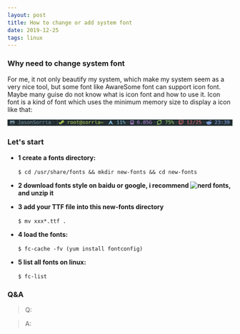 ```yaml
---
layout: post
title: How to change or add system font
date: 2019-12-25
tags: linux    
---
```


### Why need to change system font  

For me, it not only beautify my system, which make my system seem as a very nice tool, but some font like AwareSome font can support icon font. Maybe many guise do not know what is icon font and how to use it. Icon font is a kind of font which uses the minimum memory size to display a icon like that:

![](/images/posts/font/show.png)

### Let's start     

- **1 create a fonts directory:**

    `$ cd /usr/share/fonts && mkdir new-fonts && cd new-fonts`

- **2 download fonts style on baidu or google, i recommend ![nerd fonts](https://www.nerdfonts.com/), and unzip it**

- **3 add your TTF file into this new-fonts directory**
    
    `$ mv xxx*.ttf .`

- **4 load the fonts:**

    `$ fc-cache -fv (yum install fontconfig)`

- **5 list all fonts on linux:**
    
    `$ fc-list`

### Q&A

> Q:

> A:
